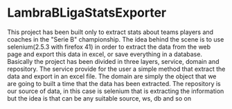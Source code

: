 # LambraBLigaStatsExporter
This project has been built only to extract stats about teams players and coaches in the "Serie B" championship.
The idea behind the scene is to use selenium(2.5.3 with firefox 41) in order to
extract the data from the web page and export this data
in excel, or save everything in a database.
Basically the project has been divided in three layers, service, domain and repository. 
The service provide for 
the user a simple method that extract the data and export in an excel file.
The domain are simply the object that we are going to built a time that the data has been extracted. 
The repository is our source of data, in this case is selenium that is extracting the information but the idea is that can be any suitable source, ws, db and so on
